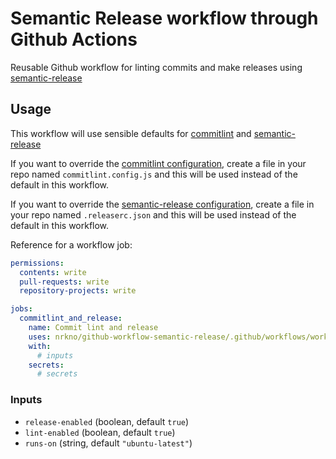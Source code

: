 # Semantic Release workflow through Github Actions

Reusable Github workflow for linting commits and make releases using
[semantic-release](https://github.com/semantic-release/semantic-release/)

## Usage

This workflow will use sensible defaults for
[commitlint](https://commitlint.js.org) and
[semantic-release](https://github.com/semantic-release/semantic-release/)

If you want to override the
[commitlint configuration](https://commitlint.js.org/#/reference-configuration),
create a file in your repo named `commitlint.config.js` and this will
be used instead of the default in this workflow.

If you want to override the
[semantic-release configuration](https://github.com/semantic-release/semantic-release/blob/master/docs/usage/configuration.md),
create a file in your repo named `.releaserc.json` and this will
be used instead of the default in this workflow.

Reference for a workflow job:

```yaml
permissions:
  contents: write
  pull-requests: write
  repository-projects: write

jobs:
  commitlint_and_release:
    name: Commit lint and release
    uses: nrkno/github-workflow-semantic-release/.github/workflows/workflow.yaml@v3
    with:
      # inputs
    secrets:
      # secrets
```

<!-- autodoc start -->
### Inputs
- `release-enabled` (boolean, default `true`)
- `lint-enabled` (boolean, default `true`)
- `runs-on` (string, default `"ubuntu-latest"`)
<!-- autodoc end -->

